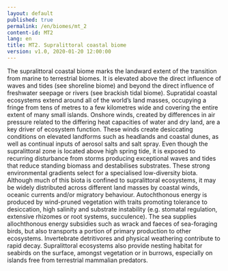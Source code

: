 ```yaml
---
layout: default
published: true
permalink: /en/biomes/mt_2
content-id: MT2
lang: en
title: MT2. Supralittoral coastal biome
version: v1.0, 2020-01-20 12:00:00
---
```


The supralittoral coastal biome marks the landward extent of the transition from marine to terrestrial biomes. It is elevated above the direct influence of waves and tides (see shoreline biome) and beyond the direct influence of freshwater seepage or rivers (see brackish tidal biome). Supratidal coastal ecosystems extend around all of the world’s land masses, occupying a fringe from tens of metres to a few kilometres wide and covering the entire extent of many small islands. Onshore winds, created by differences in air pressure related to the differing heat capacities of water and dry land, are a key driver of ecosystem function. These winds create desiccating conditions on elevated landforms such as headlands and coastal dunes, as well as continual inputs of aerosol salts and salt spray. Even though the supralittoral zone is located above high spring tide, it is exposed to recurring disturbance from storms producing exceptional waves and tides that reduce standing biomass and destabilises substrates. These strong environmental gradients select for a specialised low-diversity biota. Although much of this biota is confined to supralittoral ecosystems, it may be widely distributed across different land masses by coastal winds, oceanic currents and/or migratory behaviour. Autochthonous energy is produced by wind-pruned vegetation with traits promoting tolerance to desiccation, high salinity and substrate instability (e.g. stomatal regulation, extensive rhizomes or root systems, succulence). The sea supplies allochthonous energy subsidies such as wrack and faeces of sea-foraging birds, but also transports a portion of primary production to other ecosystems. Invertebrate detritivores and physical weathering contribute to rapid decay. Supralittoral ecosystems also provide nesting habitat for seabirds on the surface, amongst vegetation or in burrows, especially on islands free from terrestrial mammalian predators.   
